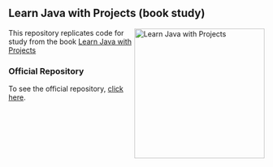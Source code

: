 ## Learn Java with Projects (book study)
<a href="https://www.packtpub.com/product/learn-java-with-projects/9781837637188?utm_source=github&utm_medium=repository&utm_campaign=9781837637188"><img src="https://content.packt.com/_/image/original/B19793/cover_image_large.jpg" alt="Learn Java with Projects" height="256px" align="right"></a>
This repository replicates code for study from the book [Learn Java with Projects](https://www.packtpub.com/product/learn-java-with-projects/9781837637188?utm_source=github&utm_medium=repository&utm_campaign=9781837637188)
### Official Repository
To see the official repository, [click here](https://github.com/PacktPublishing/Learn-Java-with-Projects).
